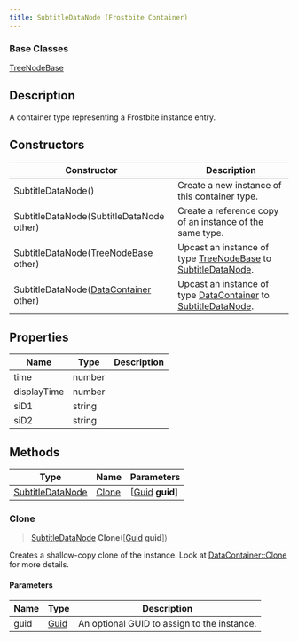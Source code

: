 ```yaml
---
title: SubtitleDataNode (Frostbite Container)
---
```

### Base Classes

[TreeNodeBase](TreeNodeBase)

## Description

A container type representing a Frostbite instance entry.

## Constructors

| Constructor                                                                 | Description                                                                                                             |
| --------------------------------------------------------------------------- | ----------------------------------------------------------------------------------------------------------------------- |
| SubtitleDataNode()                                                          | Create a new instance of this container type.                                                                           |
| SubtitleDataNode(SubtitleDataNode other)                                    | Create a reference copy of an instance of the same type.                                                                |
| SubtitleDataNode([TreeNodeBase](TreeNodeBase) other)                        | Upcast an instance of type [TreeNodeBase](TreeNodeBase) to [SubtitleDataNode](SubtitleDataNode).                        |
| SubtitleDataNode([DataContainer](/vext/ref/cls/shr/datacontainer) other) | Upcast an instance of type [DataContainer](/vext/ref/cls/shr/datacontainer) to [SubtitleDataNode](SubtitleDataNode). |

## Properties

| Name        | Type   | Description |
| ----------- | ------ | ----------- |
| time        | number |             |
| displayTime | number |             |
| siD1        | string |             |
| siD2        | string |             |

## Methods

| Type                                 | Name            | Parameters                                     |
| ------------------------------------ | --------------- | ---------------------------------------------- |
| [SubtitleDataNode](SubtitleDataNode) | [Clone](#clone) | \[[Guid](/vext/ref/cls/shr/guid) **guid**\] |

### Clone

> [SubtitleDataNode](SubtitleDataNode) **Clone**(\[[Guid](/vext/ref/cls/shr/guid) **guid**\])

Creates a shallow-copy clone of the instance. Look at [DataContainer::Clone](/vext/ref/cls/shr/datacontainer#clone) for more details.

#### Parameters

| Name | Type         | Description                                 |
| ---- | ------------ | ------------------------------------------- |
| guid | [Guid](Guid) | An optional GUID to assign to the instance. |
